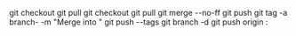 git checkout <feature-branch>
git pull
git checkout <release-branch>
git pull
git merge --no-ff <feature-branch>
git push
git tag -a branch-<feature-branch> -m "Merge <feature-branch> into <release-branch>"
git push --tags
git branch -d <feature-branch>
git push origin :<feature-branch>
